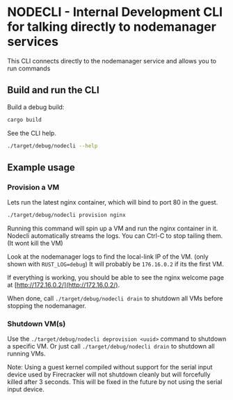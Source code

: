 # NODECLI - Internal Development CLI for talking directly to nodemanager services

This CLI connects directly to the nodemanager service and allows you to run commands

## Build and run the CLI
Build a debug build:

```bash
cargo build
```

See the CLI help. 

```bash
./target/debug/nodecli --help
```

## Example usage

### Provision a VM

Lets run the latest nginx container, which will bind to port 80 in the guest.
```bash
./target/debug/nodecli provision nginx
```

Running this command will spin up a VM and run the nginx container in it.
Nodecli automatically streams the logs. You can Ctrl-C to stop tailing them. (It wont kill the VM)

Look at the nodemanager logs to find the local-link IP of the VM. (only shown with `RUST_LOG=debug`)
It will probably be `176.16.0.2` if its the first VM.

If everything is working, you should be able to see the nginx welcome page at [http://172.16.0.2/](http://172.16.0.2/).

When done, call `./target/debug/nodecli drain` to shutdown all VMs before stopping the nodemanager.

### Shutdown VM(s)

Use the `./target/debug/nodecli deprovision <uuid>` command to shutdown a specific VM.
Or just call `./target/debug/nodecli drain` to shutdown all running VMs.

Note: Using a guest kernel compiled without support for the serial input device used by Firecracker will not shutdown cleanly but will forcefully killed after 3 seconds. This will be fixed in the future by not using the serial input device.

